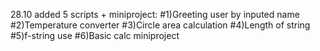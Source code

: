 28.10 added 5 scripts + miniproject:
#1)Greeting user by inputed name
#2)Temperature converter
#3)Circle area calculation
#4)Length of string
#5)f-string use
#6)Basic calc miniproject
